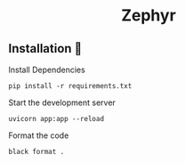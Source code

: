 <h1 align="center" id="title">Zephyr</h1>

## Installation 🔧

Install Dependencies

```
pip install -r requirements.txt
```

Start the development server

```
uvicorn app:app --reload
```

Format the code

```
black format .
```
